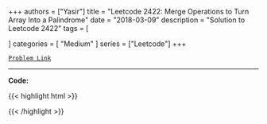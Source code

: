 
+++
authors = ["Yasir"]
title = "Leetcode 2422: Merge Operations to Turn Array Into a Palindrome"
date = "2018-03-09"
description = "Solution to Leetcode 2422"
tags = [
    
]
categories = [
    "Medium"
]
series = ["Leetcode"]
+++



[`Problem Link`](https://leetcode.com/problems/merge-operations-to-turn-array-into-a-palindrome/description/)

---

**Code:**

{{< highlight html >}}

{{< /highlight >}}

